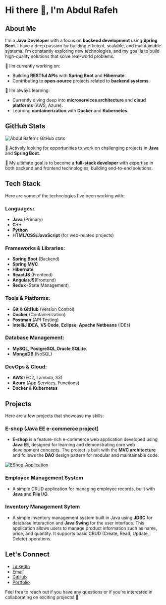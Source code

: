# Hi there 👋, I'm Abdul Rafeh

## About Me
I'm a **Java Developer** with a focus on **backend development** using **Spring Boot**. I have a deep passion for building efficient, scalable, and maintainable systems. I'm constantly exploring new technologies, and my goal is to build high-quality solutions that solve real-world problems.

🔭 I’m currently working on:
- Building **RESTful APIs** with **Spring Boot** and **Hibernate**.
- Contributing to **open-source** projects related to **backend systems**.

🌱 I’m always learning:
- Currently diving deep into **microservices architecture** and **cloud platforms** (AWS, Azure).
- Learning **containerization** with **Docker** and **Kubernetes**.

## GitHub Stats

![Abdul Rafeh's GitHub stats](https://github-readme-stats.vercel.app/api?username=Rafay-Memon&show_icons=true&count_private=true&hide=prs&theme=radical)


💼 Actively looking for opportunities to work on challenging projects in **Java** and **Spring Boot**.

🎯 My ultimate goal is to become a **full-stack developer** with expertise in both backend and frontend technologies, building end-to-end solutions.

## Tech Stack
Here are some of the technologies I’ve been working with:

### Languages:
- **Java** (Primary)
- **C++**
- **Python**
- **HTML/CSS/JavaScript** (for web-related projects)

### Frameworks & Libraries:
- **Spring Boot** (Backend)
- **Spring MVC**
- **Hibernate**
- **ReactJS** (Frontend)
- **AngularJS**(Frontend)
- **Redux** (State Management)

### Tools & Platforms:
- **Git** & **GitHub** (Version Control)
- **Docker** (Containerization)
- **Postman** (API Testing)
- **IntelliJ IDEA**, **VS Code**, **Eclipse**, **Apache Netbeans** (IDEs)

### Database Management:
- **MySQL**, **PostgreSQL**,**Oracle**,**SQLite**.
- **MongoDB** (NoSQL)

### DevOps & Cloud:
- **AWS** (EC2, Lambda, S3)
- **Azure** (App Services, Functions)
- **Docker** & **Kubernetes**

## Projects
Here are a few projects that showcase my skills:

### E-shop (Java EE e-commerce project)
- **E-shop** is a feature-rich e-commerce web application developed using **Java EE**, designed for learning and demonstrating core web development concepts. The project is built with the **MVC architecture** and follows the **DAO** design pattern for modular and maintainable code.

[![EShop-Application](https://github-readme-stats.vercel.app/api/pin/?username=Rafay-Memon&repo=E-Commerce-Application)](https://github.com/Rafay-Memon/E-Commerce-Application)

### Employee Management System 
- A simple CRUD application for managing employee records, built with **Java** and **File I/O**.
### **Inventory Management Sytem** 
- A simple inventory management system built in Java using **JDBC** for database interaction and **Java Swing** for the user interface. This application allows users to manage product information such as name, price, and quantity. It supports basic CRUD (Create, Read, Update, Delete) operations.

## Let's Connect
- [LinkedIn](https://www.linkedin.com/in/rafay-memon-522b38244/)
- [Email](mailto:rafeh3782@gmail.com)
- [GitHub](https://github.com/Rafay-Memon)
- [Portfolio](https://rafay-folio.netlify.app/)

Feel free to reach out if you have any questions or if you're interested in collaborating on exciting projects! 🤝

